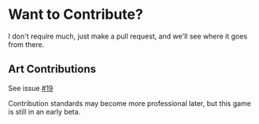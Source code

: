 # Want to Contribute?
I don't require much, just make a pull request, and we'll see where it goes from there.

## Art Contributions
See issue [#19](https://github.com/Magicrafter13/Dungeon-Escape/issues/19)

Contribution standards may become more professional later, but this game is still in an early beta.
